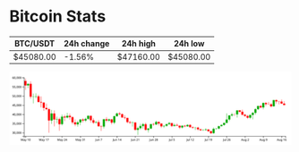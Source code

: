 # Bitcoin Stats

BTC/USDT|24h change|24h high|24h low|
|---|---|---|---|
|$45080.00|-1.56%|$47160.00|$45080.00|

<img src="./chart.svg">
